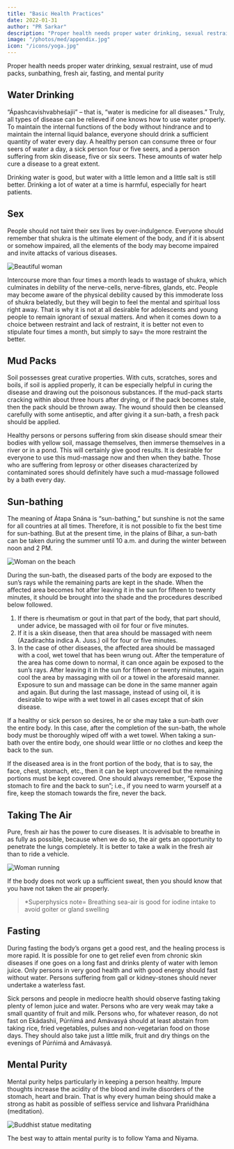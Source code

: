 ```yaml
---
title: "Basic Health Practices"
date: 2022-01-31
author: "PR Sarkar"
description: "Proper health needs proper water drinking, sexual restraint, use of mud packs, sunbathing, fresh air, fasting, and mental purity"
image: "/photos/med/appendix.jpg"
icon: "/icons/yoga.jpg"
---
```



Proper health needs proper water drinking, sexual restraint, use of mud packs, sunbathing, fresh air, fasting, and mental purity


## Water Drinking

“Ápashcavishvabheśajii” – that is, “water is medicine for all diseases.” Truly, all types of disease can be relieved if one knows how to use water properly. To maintain the internal functions of the body without hindrance and to maintain the internal liquid balance, everyone should drink a sufficient quantity of water every day. A healthy person can consume three or four seers of water a day, a sick person four or five seers, and a person suffering from skin disease, five or six seers. These amounts of water help cure a disease to a great extent.

Drinking water is good, but water with a little lemon and a little salt is still better.
Drinking a lot of water at a time is harmful, especially for heart patients.


## Sex

People should not taint their sex lives by over-indulgence. Everyone should remember that shukra is the ultimate element of the body, and if it is absent or somehow impaired, all the elements of the body may become impaired and invite attacks of various diseases.

![Beautiful woman](/photos/med/syph.jpg)

Intercourse more than four times a month leads to wastage of shukra, which culminates in debility of the nerve-cells, nerve-fibres, glands, etc. People may become aware of the physical debility caused by this immoderate loss of shukra belatedly, but they will begin to feel the mental and spiritual loss right away. That is why it is not at all desirable for adolescents and young people to remain ignorant of sexual matters.
And when it comes down to a choice between restraint and lack of restraint, it is better not even to stipulate four times a month, but simply to say= the more restraint the better.

## Mud Packs

Soil possesses great curative properties. With cuts, scratches, sores and boils, if soil is applied properly, it can be especially helpful in curing the disease and drawing out the poisonous substances.
If the mud-pack starts cracking within about three hours after drying, or if the pack becomes stale, then the pack should be thrown away. The wound should then be cleansed carefully with some antiseptic, and after giving it a sun-bath, a fresh pack should be applied.

Healthy persons or persons suffering from skin disease should smear their bodies with yellow soil, massage themselves, then immerse themselves in a river or in a pond. This will certainly give good results. It is desirable for everyone to use this mud-massage now and then when they bathe. Those who are suffering from leprosy or other diseases characterized by contaminated sores should definitely have such a mud-massage followed by a bath every day.

## Sun-bathing

The meaning of Átapa Snána is “sun-bathing,” but sunshine is not the same for all countries at all times. Therefore, it is not possible to fix the best time for sun-bathing. But at the present time, in the plains of Bihar, a sun-bath can be taken during the summer until 10 a.m. and during the winter between noon and 2 PM.

![Woman on the beach](/photos/med/sunbathe.jpg)

During the sun-bath, the diseased parts of the body are exposed to the sun’s rays while the remaining parts are kept in the shade. When the affected area becomes hot after leaving it in the sun for fifteen to twenty minutes, it should be brought into the shade and the procedures described below followed.

1. If there is rheumatism or gout in that part of the body, that part should, under advice, be massaged with oil for four or five minutes.
2. If it is a skin disease, then that area should be massaged with neem (Azadirachta indica A. Juss.) oil for four or five minutes.
3. In the case of other diseases, the affected area should be massaged with a cool, wet towel that has been wrung out.
After the temperature of the area has come down to normal, it can once again be exposed to the sun’s rays. After leaving it in the sun for fifteen or twenty minutes, again cool the area by massaging with oil or a towel in the aforesaid manner. Exposure to sun and massage can be done in the same manner again and again. But during the last massage, instead of using oil, it is desirable to wipe with a wet towel in all cases except that of skin disease.

If a healthy or sick person so desires, he or she may take a sun-bath over the entire body. In this case, after the completion of the sun-bath, the whole body must be thoroughly wiped off with a wet towel. When taking a sun-bath over the entire body, one should wear little or no clothes and keep the back to the sun. 

If the diseased area is in the front portion of the body, that is to say, the face, chest, stomach, etc., then it can be kept uncovered but the remaining portions must be kept covered.
One should always remember, “Expose the stomach to fire and the back to sun”; i.e., if you need to warm yourself at a fire, keep the stomach towards the fire, never the back.

## Taking The Air

Pure, fresh air has the power to cure diseases. It is advisable to breathe in as fully as possible, because when we do so, the air gets an opportunity to penetrate the lungs completely. It is better to take a walk in the fresh air than to ride a vehicle. 

![Woman running](/photos/med/run.jpg)

If the body does not work up a sufficient sweat, then you should know that you have not taken the air properly.

> *Superphysics note= Breathing sea-air is good for iodine intake to avoid goiter or gland swelling


## Fasting

During fasting the body’s organs get a good rest, and the healing process is more rapid. It is possible for one to get relief even from chronic skin diseases if one goes on a long fast and drinks plenty of water with lemon juice.
Only persons in very good health and with good energy should fast without water. Persons suffering from gall or kidney-stones should never undertake a waterless fast. 

Sick persons and people in mediocre health should observe fasting taking plenty of lemon juice and water. Persons who are very weak may take a small quantity of fruit and milk. Persons who, for whatever reason, do not fast on Ekádashii, Púrńimá and Amávasyá should at least abstain from taking rice, fried vegetables, pulses and non-vegetarian food on those days. They should also take just a little milk, fruit and dry things on the evenings of Púrńimá and Amávasyá.

## Mental Purity

Mental purity helps particularly in keeping a person healthy. Impure thoughts increase the acidity of the blood and invite disorders of the stomach, heart and brain. That is why every human being should make a strong as habit as possible of selfless service and Iishvara Prańidhána (meditation). 

![Buddhist statue meditating](/photos/meta/buddhism.jpg)

The best way to attain mental purity is to follow Yama and Niyama. 